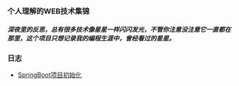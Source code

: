 ### 个人理解的WEB技术集锦

#####  深夜里的反思，总有很多技术像星星一样闪闪发光，不管你注意没注意它一直都在那里，这个项目只想记录我的编程生涯中，曾经看过的星星。

### 日志
- [SpringBoot项目初始化](https://start.spring.io/)